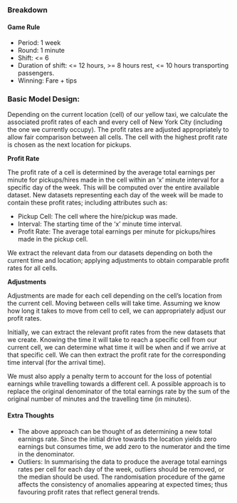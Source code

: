 ### Breakdown
#### Game Rule 
* Period: 1 week
* Round: 1 minute
* Shift: <= 6
* Duration of shift: <= 12 hours, >= 8 hours rest, <= 10 hours transporting passengers.
* Winning: Fare + tips 


### Basic Model Design:
Depending on the current location (cell) of our yellow taxi, we calculate the 
associated profit rates of each and every cell of New York City (including the 
one we currently occupy). The profit rates are adjusted appropriately to allow
fair comparison between all cells. The cell with the highest profit rate is
chosen as the next location for pickups.

**Profit Rate**

The profit rate of a cell is determined by the average total earnings per minute
for pickups/hires made in the cell within an ‘x’ minute interval for a specific
day of the week. This will be computed over the entire available dataset. New
datasets representing each day of the week will be made to contain these profit
rates; including attributes such as:
* Pickup Cell: The cell where the hire/pickup was made.
* Interval: The starting time of the ‘x’ minute time interval.
* Profit Rate: The average total earnings per minute for pickups/hires made in the pickup cell.

We extract the relevant data from our datasets depending on both the current
time and location; applying adjustments to obtain comparable profit rates for
all cells.

**Adjustments**

Adjustments are made for each cell depending on the cell’s location from the
current cell. Moving between cells will take time. Assuming we know how long it
takes to move from cell to cell, we can appropriately adjust our profit rates.

Initially, we can extract the relevant profit rates from the new datasets that
we create. Knowing the time it will take to reach a specific cell from our
current cell, we can determine what time it will be when and if we arrive at
that specific cell. We can then extract the profit rate for the corresponding
time interval (for the arrival time).

We must also apply a penalty term to account for the loss of potential earnings
while travelling towards a different cell. A possible approach is to replace
the original denominator of the total earnings rate by the sum of the original
number of minutes and the travelling time (in minutes).

#### Extra Thoughts

*  The above approach can be thought of as determining a new total earnings rate.
Since the initial drive towards the location yields zero earnings but consumes
time, we add zero to the numerator and the time in the denominator.
*  Outliers: In summarising the data to produce the average total earnings rates
per cell for each day of the week, outliers should be removed, or the median
should be used. The randomisation procedure of the game affects the consistency
of anomalies appearing at expected times; thus favouring profit rates that reflect general trends. 
